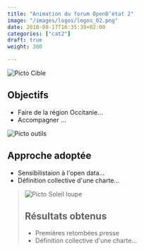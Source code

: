 ```yaml
---
title: "Animation du forum OpenD’état 2"
image: "/images/logos/logos_02.png"
date: 2018-09-17T16:35:39+02:00
categories: ["cat2"]
draft: true
weight: 300

---
```


![Picto Cible](/pictos/target.svg)
## Objectifs

- Faire de la région Occitanie…
- Accompagner …

![Picto outils](/pictos/tools.svg)
## Approche adoptée

- Sensibilistaion à l'open data…
- Définition collective d'une charte…

> ![Picto Soleil loupe](/pictos/sun.svg)
> ## Résultats obtenus
> 
> - Premières retombées presse
> - Définition collective d'une charte…